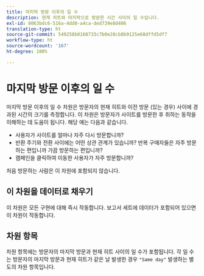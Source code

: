 ```yaml
---
title: 마지막 방문 이후의 일 수
description: 현재 히트와 마지막으로 방문한 시간 사이의 일 수입니다.
exl-id: 8063bdc6-516a-4dd0-a4ca-ded739e8d406
translation-type: ht
source-git-commit: 549258b0168733c7b0e28cb8b9125e68dffd5df7
workflow-type: ht
source-wordcount: '167'
ht-degree: 100%

---
```


# 마지막 방문 이후의 일 수

마지막 방문 이후의 일 수 차원은 방문자의 현재 히트와 이전 방문 (있는 경우) 사이에 경과된 시간의 크기를 측정합니다. 이 차원은 방문자가 사이트를 방문한 후 취하는 동작을 이해하는 데 도움이 됩니다. 해당 예는 다음과 같습니다.

* 사용자가 사이트를 얼마나 자주 다시 방문합니까?
* 반환 주기와 전환 사이에는 어떤 상관 관계가 있습니까? 반복 구매자들은 자주 방문하는 편입니까 가끔 방문하는 편입니까?
* 캠페인을 클릭하여 이동한 사용자가 자주 방문합니까?

처음 방문하는 사람은 이 차원에 포함되지 않습니다.

## 이 차원을 데이터로 채우기

이 차원은 모든 구현에 대해 즉시 작동합니다. 보고서 세트에 데이터가 포함되어 있으면 이 차원이 작동합니다.

## 차원 항목

차원 항목에는 방문자의 마지막 방문과 현재 히트 사이의 일 수가 포함됩니다. 각 일 수는 방문자의 마지막 방문과 현재 히트가 같은 날 발생한 경우 `"Same day"` 발생하는 별도의 차원 항목입니다.

